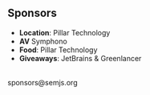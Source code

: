 ##  Sponsors

- **Location**: Pillar Technology
- **AV** Symphono
- **Food**: Pillar Technology
- **Giveaways**: JetBrains & Greenlancer

<br />
sponsors@semjs.org
